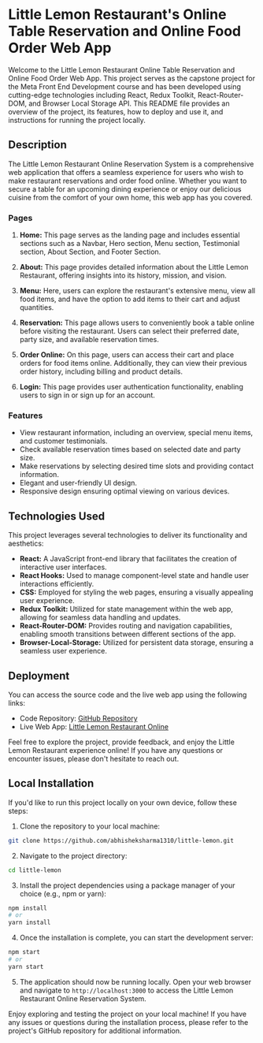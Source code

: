 # Little Lemon Restaurant's Online Table Reservation and Online Food Order Web App

Welcome to the Little Lemon Restaurant Online Table Reservation and Online Food Order Web App. This project serves as the capstone project for the Meta Front End Development course and has been developed using cutting-edge technologies including React, Redux Toolkit, React-Router-DOM, and Browser Local Storage API. This README file provides an overview of the project, its features, how to deploy and use it, and instructions for running the project locally.

## Description

The Little Lemon Restaurant Online Reservation System is a comprehensive web application that offers a seamless experience for users who wish to make restaurant reservations and order food online. Whether you want to secure a table for an upcoming dining experience or enjoy our delicious cuisine from the comfort of your own home, this web app has you covered.

### Pages

1. **Home:** This page serves as the landing page and includes essential sections such as a Navbar, Hero section, Menu section, Testimonial section, About Section, and Footer Section.

2. **About:** This page provides detailed information about the Little Lemon Restaurant, offering insights into its history, mission, and vision.

3. **Menu:** Here, users can explore the restaurant's extensive menu, view all food items, and have the option to add items to their cart and adjust quantities.

4. **Reservation:** This page allows users to conveniently book a table online before visiting the restaurant. Users can select their preferred date, party size, and available reservation times.

5. **Order Online:** On this page, users can access their cart and place orders for food items online. Additionally, they can view their previous order history, including billing and product details.

6. **Login:** This page provides user authentication functionality, enabling users to sign in or sign up for an account.

### Features

- View restaurant information, including an overview, special menu items, and customer testimonials.
- Check available reservation times based on selected date and party size.
- Make reservations by selecting desired time slots and providing contact information.
- Elegant and user-friendly UI design.
- Responsive design ensuring optimal viewing on various devices.

## Technologies Used

This project leverages several technologies to deliver its functionality and aesthetics:

- **React:** A JavaScript front-end library that facilitates the creation of interactive user interfaces.
- **React Hooks:** Used to manage component-level state and handle user interactions efficiently.
- **CSS:** Employed for styling the web pages, ensuring a visually appealing user experience.
- **Redux Toolkit:** Utilized for state management within the web app, allowing for seamless data handling and updates.
- **React-Router-DOM:** Provides routing and navigation capabilities, enabling smooth transitions between different sections of the app.
- **Browser-Local-Storage:** Utilized for persistent data storage, ensuring a seamless user experience.

## Deployment

You can access the source code and the live web app using the following links:

- Code Repository: [GitHub Repository](https://github.com/abhisheksharma1310/little-lemon)
- Live Web App: [Little Lemon Restaurant Online](https://main--adorable-salmiakki-6c71a9.netlify.app/)

Feel free to explore the project, provide feedback, and enjoy the Little Lemon Restaurant experience online! If you have any questions or encounter issues, please don't hesitate to reach out.

## Local Installation

If you'd like to run this project locally on your own device, follow these steps:

1. Clone the repository to your local machine:

```bash
git clone https://github.com/abhisheksharma1310/little-lemon.git
```

2. Navigate to the project directory:

```bash
cd little-lemon
```

3. Install the project dependencies using a package manager of your choice (e.g., npm or yarn):

```bash
npm install
# or
yarn install
```

4. Once the installation is complete, you can start the development server:

```bash
npm start
# or
yarn start
```

5. The application should now be running locally. Open your web browser and navigate to `http://localhost:3000` to access the Little Lemon Restaurant Online Reservation System.

Enjoy exploring and testing the project on your local machine! If you have any issues or questions during the installation process, please refer to the project's GitHub repository for additional information.